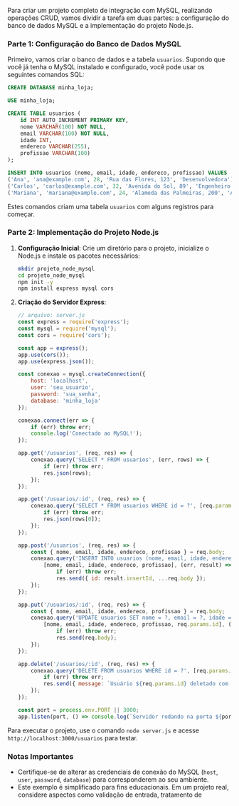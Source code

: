 Para criar um projeto completo de integração com MySQL, realizando operações CRUD, vamos dividir a tarefa em duas partes: a configuração do banco de dados MySQL e a implementação do projeto Node.js.

### Parte 1: Configuração do Banco de Dados MySQL

Primeiro, vamos criar o banco de dados e a tabela `usuarios`. Supondo que você já tenha o MySQL instalado e configurado, você pode usar os seguintes comandos SQL:

```sql
CREATE DATABASE minha_loja;

USE minha_loja;

CREATE TABLE usuarios (
    id INT AUTO_INCREMENT PRIMARY KEY,
    nome VARCHAR(100) NOT NULL,
    email VARCHAR(100) NOT NULL,
    idade INT,
    endereco VARCHAR(255),
    profissao VARCHAR(100)
);

INSERT INTO usuarios (nome, email, idade, endereco, profissao) VALUES
('Ana', 'ana@example.com', 28, 'Rua das Flores, 123', 'Desenvolvedora'),
('Carlos', 'carlos@example.com', 32, 'Avenida do Sol, 89', 'Engenheiro'),
('Mariana', 'mariana@example.com', 24, 'Alameda das Palmeiras, 200', 'Arquiteta');
```

Estes comandos criam uma tabela `usuarios` com alguns registros para começar.

### Parte 2: Implementação do Projeto Node.js

1. **Configuração Inicial**: Crie um diretório para o projeto, inicialize o Node.js e instale os pacotes necessários:

   ```bash
   mkdir projeto_node_mysql
   cd projeto_node_mysql
   npm init -y
   npm install express mysql cors
   ```

2. **Criação do Servidor Express**:

   ```javascript
   // arquivo: server.js
   const express = require('express');
   const mysql = require('mysql');
   const cors = require('cors');

   const app = express();
   app.use(cors());
   app.use(express.json());

   const conexao = mysql.createConnection({
       host: 'localhost',
       user: 'seu_usuario',
       password: 'sua_senha',
       database: 'minha_loja'
   });

   conexao.connect(err => {
       if (err) throw err;
       console.log('Conectado ao MySQL!');
   });

   app.get('/usuarios', (req, res) => {
       conexao.query('SELECT * FROM usuarios', (err, rows) => {
           if (err) throw err;
           res.json(rows);
       });
   });

   app.get('/usuarios/:id', (req, res) => {
       conexao.query('SELECT * FROM usuarios WHERE id = ?', [req.params.id], (err, rows) => {
           if (err) throw err;
           res.json(rows[0]);
       });
   });

   app.post('/usuarios', (req, res) => {
       const { nome, email, idade, endereco, profissao } = req.body;
       conexao.query('INSERT INTO usuarios (nome, email, idade, endereco, profissao) VALUES (?, ?, ?, ?, ?)',
           [nome, email, idade, endereco, profissao], (err, result) => {
               if (err) throw err;
               res.send({ id: result.insertId, ...req.body });
       });
   });

   app.put('/usuarios/:id', (req, res) => {
       const { nome, email, idade, endereco, profissao } = req.body;
       conexao.query('UPDATE usuarios SET nome = ?, email = ?, idade = ?, endereco = ?, profissao = ? WHERE id = ?',
           [nome, email, idade, endereco, profissao, req.params.id], (err, result) => {
               if (err) throw err;
               res.send(req.body);
       });
   });

   app.delete('/usuarios/:id', (req, res) => {
       conexao.query('DELETE FROM usuarios WHERE id = ?', [req.params.id], (err, result) => {
           if (err) throw err;
           res.send({ message: `Usuário ${req.params.id} deletado com sucesso.` });
       });
   });

   const port = process.env.PORT || 3000;
   app.listen(port, () => console.log(`Servidor rodando na porta ${port}...`));
   ```

Para executar o projeto, use o comando `node server.js` e acesse `http://localhost:3000/usuarios` para testar.

### Notas Importantes

- Certifique-se de alterar as credenciais de conexão do MySQL (`host`, `user`, `password`, `database`) para corresponderem ao seu ambiente.
- Este exemplo é simplificado para fins educacionais. Em um projeto real, considere aspectos como validação de entrada, tratamento de
